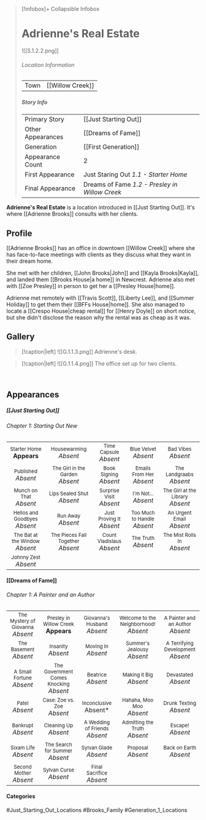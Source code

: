 > [!infobox]+ Collapsible Infobox
> # Adrienne's Real Estate
> ![[S.1.2.2.png]] 
> ###### Location Information
> |  |  | 
> | ---- | ---- | 
> | Town | [[Willow Creek]] | 
> 
> ##### Story Info
> |  |  | 
> | ---- | ---- | 
> | Primary Story | [[Just Starting Out]] | 
> | Other Appearances | [[Dreams of Fame]]
> | Generation | [[First Generation]]|
> | Appearance Count | 2 | 
> | First Appearance | Just Staring Out *1.1 - Starter Home*
> | Final Appearance | Dreams of Fame *1.2 - Presley in Willow Creek*

**Adrienne's Real Estate** is a location introduced in [[Just Starting Out]]. It's where [[Adrienne Brooks]] consults with her clients.

## Profile
[[Adrienne Brooks]] has an office in downtown [[Willow Creek]] where she has face-to-face meetings with clients as they discuss what they want in their dream home.

She met with her children, [[John Brooks|John]] and [[Kayla Brooks|Kayla]], and landed them [[Brooks House|a home]] in Newcrest. Adrienne also met with [[Zoe Presley]] in person to get her a [[Presley House|home]].

Adrienne met remotely with [[Travis Scott]], [[Liberty Lee]], and [[Summer Holiday]] to get them their [[BFFs House|home]]. She also managed to locate a [[Crespo House|cheap rental]] for [[Henry Doyle]] on short notice, but she didn't disclose the reason why the rental was as cheap as it was.

## Gallery
> [!caption|left]
> ![[G.1.1.3.png]] 
> Adrienne's desk.

> [!caption|left]
> ![[G.1.1.4.png]] 
> The office set up for two clients.

<br style="clear:both; margin: 0; padding: 0" />

## Appearances
##### [[Just Starting Out]]
###### Chapter 1: Starting Out New
|                                                                       |                                                                         |                                                                     |                                                                        |                                                                          |
| --------------------------------------------------------------------- | ----------------------------------------------------------------------- | ------------------------------------------------------------------- | ---------------------------------------------------------------------- | ------------------------------------------------------------------------ |
| <center><font size=2>Starter Home<br><font size=3>**Appears** | <center><font size=2>Housewarming<br><font size=3>*Absent* | <center><font size=2>Time Capsule<br><font size=3>*Absent* | <center><font size=2>Blue Velvet<br><font size=3>*Absent* | <center><font size=2>Bad Vibes<br><font size=3>*Absent* |
| <center><font size=2>Published<br><font size=3>*Absent* | <center><font size=2>The Girl in the Garden<br><font size=3>*Absent* | <center><font size=2>Book Signing<br><font size=3>*Absent* | <center><font size=2>Emails From Her<br><font size=3>*Absent* | <center><font size=2>The Landgraabs<br><font size=3>*Absent* |
| <center><font size=2>Munch on That<br><font size=3>*Absent* | <center><font size=2>Lips Sealed Shut<br><font size=3>*Absent* | <center><font size=2>Surprise Visit<br><font size=3>*Absent* | <center><font size=2>I'm Not...<br><font size=3>*Absent* | <center><font size=2>The Girl at the Library<br><font size=3>*Absent* |
| <center><font size=2>Hellos and Goodbyes<br><font size=3>*Absent* | <center><font size=2>Run Away<br><font size=3>*Absent* | <center><font size=2>Just Proving It<br><font size=3>*Absent* | <center><font size=2>Too Much to Handle<br><font size=3>*Absent* | <center><font size=2>An Urgent Email<br><font size=3>*Absent* |
| <center><font size=2>The Bat at the Window<br><font size=3>*Absent*| <center><font size=2>The Pieces Fall Together<br><font size=3>*Absent*| <center><font size=2>Count Vladislaus<br><font size=3>*Absent* | <center><font size=2>The Truth<br><font size=3>*Absent* | <center><font size=2>The Mist Rolls In<br><font size=3>*Absent* |
| <center><font size=2>Johnny Zest<br><font size=3>*Absent* |

#### [[Dreams of Fame]]
###### Chapter 1: A Painter and an Author
|                                                                       |     |     |     |     |
| --------------------------------------------------------------------- | --- | --- | --- | --- |
| <center><font size=2>The Mystery of Giovanna<br><font size=3>*Absent* | <center><font size=2>Presley in Willow Creek<br><font size=3>**Appears** | <center><font size=2>Giovanna's Husband<br><font size=3>*Absent* | <center><font size=2>Welcome to the Neighborhood!<br><font size=3>*Absent* | <center><font size=2>A Painter and an Author<br><font size=3>*Absent* |
| <center><font size=2>The Basement<br><font size=3>*Absent* | <center><font size=2>Insanity<br><font size=3>*Absent* | <center><font size=2>Moving In<br><font size=3>*Absent* | <center><font size=2>Summer's Jealousy<br><font size=3>*Absent*| <center><font size=2>A Terrifying Development<br><font size=3>*Absent* |
| <center><font size=2>A Small Fortune<br><font size=3>*Absent* | <center><font size=2>The Government Comes Knocking<br><font size=3>*Absent* | <center><font size=2>Beatrice<br><font size=3>*Absent* | <center><font size=2>Making it Big<br><font size=3>*Absent*| <center><font size=2>Devastated<br><font size=3>*Absent* |
| <center><font size=2>Patel<br><font size=3>*Absent* | <center><font size=2>Case: Zoe vs. Zoe<br><font size=3>*Absent*  | <center><font size=2>Inconclusive<br><font size=3>Absent* | <center><font size=2>Hahaha, Moo Moo<br><font size=3>*Absent* | <center><font size=2>Drunk Texting<br><font size=3>*Absent* |
| <center><font size=2>Bankrupt<br><font size=3>*Absent* | <center><font size=2>Cleaning Up<br><font size=3>*Absent* | <center><font size=2>A Wedding of Friends<br><font size=3>*Absent* | <center><font size=2>Admitting the Truth<br><font size=3>*Absent* | <center><font size=2>Escape!<br><font size=3>*Absent* |
| <center><font size=2>Sixam Life<br><font size=3>*Absent* | <center><font size=2>The Search for Summer<br><font size=3>*Absent* | <center><font size=2>Sylvan Glade<br><font size=3>*Absent* | <center><font size=2>Proposal<br><font size=3>*Absent* | <center><font size=2>Back on Earth<br><font size=3>*Absent* |
| <center><font size=2>Second Mother<br><font size=3>*Absent* | <center><font size=2>Sylvan Curse<br><font size=3>*Absent* | <center><font size=2>Final Sacrifice<br><font size=3>*Absent* |  |
#### Categories
#Just_Starting_Out_Locations #Brooks_Family #Generation_1_Locations